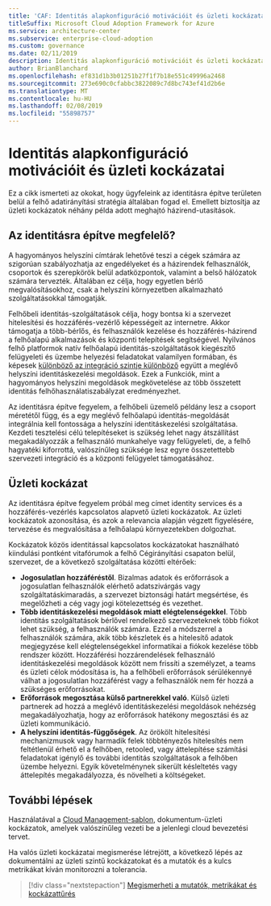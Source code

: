 ```yaml
---
title: 'CAF: Identitás alapkonfiguráció motivációit és üzleti kockázatai'
titleSuffix: Microsoft Cloud Adoption Framework for Azure
ms.service: architecture-center
ms.subservice: enterprise-cloud-adoption
ms.custom: governance
ms.date: 02/11/2019
description: Identitás alapkonfiguráció motivációit és üzleti kockázatai
author: BrianBlanchard
ms.openlocfilehash: ef831d1b3b01251b27f1f7b18e551c49996a2468
ms.sourcegitcommit: 273e690c0cfabbc3822089c7d8bc743ef41d2b6e
ms.translationtype: MT
ms.contentlocale: hu-HU
ms.lasthandoff: 02/08/2019
ms.locfileid: "55898757"
---
```

# <a name="identity-baseline-motivations-and-business-risks"></a>Identitás alapkonfiguráció motivációit és üzleti kockázatai

Ez a cikk ismerteti az okokat, hogy ügyfeleink az identitásra építve területen belül a felhő adatirányítási stratégia általában fogad el. Emellett biztosítja az üzleti kockázatok néhány példa adott meghajtó házirend-utasítások.

<!-- markdownlint-disable MD026 -->

## <a name="is-identity-baseline-relevant"></a>Az identitásra építve megfelelő?

A hagyományos helyszíni címtárak lehetővé teszi a cégek számára az szigorúan szabályozhatja az engedélyeket és a házirendek felhasználók, csoportok és szerepkörök belül adatközpontok, valamint a belső hálózatok számára tervezték. Általában ez célja, hogy egyetlen bérlő megvalósításokhoz, csak a helyszíni környezetben alkalmazható szolgáltatásokkal támogatják.

Felhőbeli identitás-szolgáltatások célja, hogy bontsa ki a szervezet hitelesítési és hozzáférés-vezérlő képességeit az internetre. Akkor támogatja a több-bérlős, és felhasználók kezelése és hozzáférés-házirend a felhőalapú alkalmazások és központi telepítések segítségével. Nyilvános felhő platformok natív felhőalapú identitás-szolgáltatások kiegészítő felügyeleti és üzembe helyezési feladatokat valamilyen formában, és képesek [különböző az integráció szintje különböző](../../decision-guides/identity/overview.md) együtt a meglévő helyszíni identitáskezelési megoldások. Ezek a Funkciók, mint a hagyományos helyszíni megoldások megkövetelése az több összetett identitás felhőhasználatiszabályzat eredményezhet.

Az identitásra építve fegyelem, a felhőbeli üzemelő példány lesz a csoport méretétől függ, és a egy meglévő felhőalapú identitás-megoldását integrálnia kell fontossága a helyszíni identitáskezelési szolgáltatása. Kezdeti tesztelési célú telepítéseket is szükség lehet nagy átszállítást megakadályozzák a felhasználó munkahelye vagy felügyeleti, de, a felhő hagyatéki kiforrottá, valószínűleg szüksége lesz egyre összetettebb szervezeti integráció és a központi felügyelet támogatásához.

## <a name="business-risk"></a>Üzleti kockázat

Az identitásra építve fegyelem próbál meg címet identity services és a hozzáférés-vezérlés kapcsolatos alapvető üzleti kockázatok. Az üzleti kockázatok azonosítása, és azok a relevancia alapján végzett figyelésére, tervezése és megvalósítása a felhőalapú környezetekben dolgozhat.

Kockázatok közös identitással kapcsolatos kockázatokat használható kiindulási pontként vitafórumok a felhő Cégirányítási csapaton belül, szervezet, de a következő szolgáltatása közötti eltérőek:

- **Jogosulatlan hozzáféréstől**. Bizalmas adatok és erőforrások a jogosulatlan felhasználók elérhető adatszivárgás vagy szolgáltatáskimaradás, a szervezet biztonsági határt megsértése, és megelőzheti a cég vagy jogi kötelezettség és vezethet.
- **Több identitáskezelési megoldások miatt elégtelenségekkel**. Több identitás szolgáltatások bérlővel rendelkező szervezeteknek több fiókot lehet szükség, a felhasználók számára. Ezzel a módszerrel a felhasználók számára, akik több készletek és a hitelesítő adatok megjegyzése kell elégtelenségekkel informatikai a fiókok kezelése több rendszer között. Hozzáférési hozzárendelések felhasználó identitáskezelési megoldások között nem frissíti a személyzet, a teams és üzleti célok módosítása is, ha a felhőbeli erőforrások sérülékennyé válhat a jogosulatlan hozzáférést vagy a felhasználók nem fér hozzá a szükséges erőforrásokat.
- **Erőforrások megosztása külső partnerekkel való**. Külső üzleti partnerek ad hozzá a meglévő identitáskezelési megoldások nehézség megakadályozhatja, hogy az erőforrások hatékony megosztási és az üzleti kommunikáció.
- **A helyszíni identitás-függőségek**. Az örökölt hitelesítési mechanizmusok vagy harmadik felek többtényezős hitelesítés nem feltétlenül érhető el a felhőben, retooled, vagy áttelepítése számítási feladatokat igénylő és további identitás szolgáltatások a felhőben üzembe helyezni. Egyik követelménynek sikerült késleltetés vagy áttelepítés megakadályozza, és növelheti a költségeket.

## <a name="next-steps"></a>További lépések

Használatával a [Cloud Management-sablon](./template.md), dokumentum-üzleti kockázatok, amelyek valószínűleg vezeti be a jelenlegi cloud bevezetési tervet.

Ha valós üzleti kockázatai megismerése létrejött, a következő lépés az dokumentálni az üzleti szintű kockázatokat és a mutatók és a kulcs metrikákat kíván monitorozni a tolerancia.

> [!div class="nextstepaction"]
> [Megismerheti a mutatók, metrikákat és kockázattűrés](./metrics-tolerance.md)